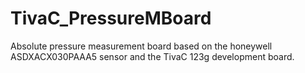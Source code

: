 # TivaC_PressureMBoard
Absolute pressure measurement board based on the honeywell ASDXACX030PAAA5 sensor and the TivaC 123g development board.

